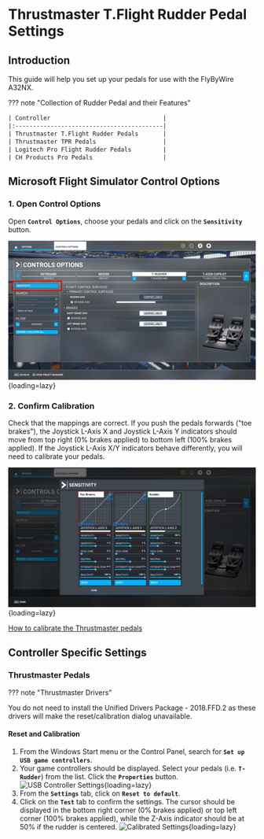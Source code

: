 # Thrustmaster T.Flight Rudder Pedal Settings

## Introduction

This guide will help you set up your pedals for use with the FlyByWire A32NX.

??? note "Collection of Rudder Pedal and their Features"

    | Controller                                |
    |:------------------------------------------|
    | Thrustmaster T.Flight Rudder Pedals       |
    | Thrustmaster TPR Pedals                   |
    | Logitech Pro Flight Rudder Pedals         |
    | CH Products Pro Pedals                    |

## Microsoft Flight Simulator Control Options

### 1. Open Control Options

Open **`Control Options`**, choose your pedals and click on the **`Sensitivity`** button.

![Rudder Control Settings](../assets/rudder/ThrustmasterRudderSettings.jpg "Rudder Control Settings"){loading=lazy}

### 2. Confirm Calibration

Check that the mappings are correct. If you push the pedals forwards ("toe brakes"), the Joystick L-Axis X and Joystick L-Axis Y indicators should move from top right (0% brakes applied) to bottom left (100% brakes applied). If the Joystick L-Axis X/Y indicators behave differently, you will need to calibrate your pedals.

![Rudder Sensitivity Settings](../assets/rudder/ThrustmasterRudderSensitiviy.jpg "Rudder Sensitivity Settings"){loading=lazy}

[How to calibrate the Thrustmaster pedals](#thrustmaster-pedals)

## Controller Specific Settings

### Thrustmaster Pedals

??? note "Thrustmaster Drivers"

You do not need to install the Unified Drivers Package - 2018.FFD.2 as these drivers will make the reset/calibration dialog unavailable.

#### Reset and Calibration

1. From the Windows Start menu or the Control Panel, search for **`Set up USB game controllers`**.
2. Your game controllers should be displayed. Select your pedals (i.e. **`T-Rudder`**) from the list. Click the **`Properties`** button. ![USB Controller Settings](assets/rudder/GameControllersThrustmaster.jpg "USB Controller Settings"){loading=lazy}
3. From the **`Settings`** tab, click on **`Reset to default`**.
4. Click on the **`Test`** tab to confirm the settings. The cursor should be displayed in the bottom right corner (0% brakes applied) or top left corner (100% brakes applied), while the Z-Axis indicator should be at 50% if the rudder is centered. ![Calibrated Settings](assets/rudder/GameControllersRudderSettings.jpg "Calibrated Settings"){loading=lazy}
